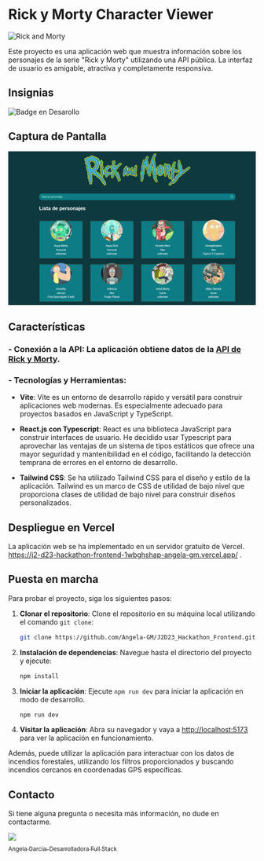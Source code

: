 # Rick y Morty Character Viewer

![Rick and Morty](https://rickandmortyapi.com/api/character/avatar/1.jpeg)

Este proyecto es una aplicación web que muestra información sobre los personajes de la serie "Rick y Morty" utilizando una API pública. La interfaz de usuario es amigable, atractiva y completamente responsiva.

## Insignias

   ![Badge en Desarollo](https://img.shields.io/badge/STATUS-EN%20DESAROLLO-green)
   
## Captura de Pantalla

![Alt text](/public/captura.png)

## Características

### - **Conexión a la API**: La aplicación obtiene datos de la [API de Rick y Morty](https://rickandmortyapi.com/).

### - **Tecnologías y Herramientas**: 
- **Vite**: Vite es un entorno de desarrollo rápido y versátil para construir aplicaciones web modernas. Es especialmente adecuado para proyectos basados en JavaScript y TypeScript. 

- **React.js con Typescript**: React es una biblioteca JavaScript para construir interfaces de usuario. He decidido usar Typescript para aprovechar las ventajas de un sistema de tipos estáticos que ofrece una mayor seguridad y mantenibilidad en el código, facilitando la detección temprana de errores en el entorno de desarrollo.

- **Tailwind CSS**: Se ha utilizado Tailwind CSS para el diseño y estilo de la aplicación. Tailwind es un marco de CSS de utilidad de bajo nivel que proporciona clases de utilidad de bajo nivel para construir diseños personalizados.

## Despliegue en Vercel

La aplicación web se ha implementado en un servidor gratuito de Vercel. https://j2-d23-hackathon-frontend-1wbghshap-angela-gm.vercel.app/
.


## Puesta en marcha

Para probar el proyecto, siga los siguientes pasos:

1. **Clonar el repositorio**: Clone el repositorio en su máquina local utilizando el comando `git clone`:

   ```bash
   git clone https://github.com/Angela-GM/J2D23_Hackathon_Frontend.git
   ```

2. **Instalación de dependencias**: Navegue hasta el directorio del proyecto y ejecute:


   ```bash
   npm install
   ```

<!-- 
3. **Ejecución de pruebas unitarias**: Ejecute `npm run test` para ejecutar las pruebas unitarias con Vitest.

   ```bash
   npm run test
   ``` -->

3. **Iniciar la aplicación**: Ejecute `npm run dev` para iniciar la aplicación en modo de desarrollo.

   ```bash
   npm run dev
   ```

4. **Visitar la aplicación**: Abra su navegador y vaya a [http://localhost:5173](http://localhost:5173) para ver la aplicación en funcionamiento.

Además, puede utilizar la aplicación para interactuar con los datos de incendios forestales, utilizando los filtros proporcionados y buscando incendios cercanos en coordenadas GPS específicas.

## Contacto

Si tiene alguna pregunta o necesita más información, no dude en contactarme.

[<img src="https://avatars.githubusercontent.com/u/116819605?s=400&u=bae5f7e88a358d3fbbd2f0e8521dda9a57739c70&v=4" width=115><br><sub>Angela Garcia: Desarrolladora Full Stack</sub>](https://github.com/Angela-GM)


